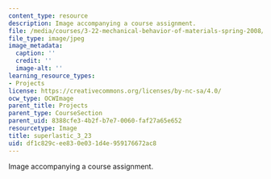 ```yaml
---
content_type: resource
description: Image accompanying a course assignment.
file: /media/courses/3-22-mechanical-behavior-of-materials-spring-2008/df1c829cee830e031d4e959176672ac8_superlastic_3_23.jpg
file_type: image/jpeg
image_metadata:
  caption: ''
  credit: ''
  image-alt: ''
learning_resource_types:
- Projects
license: https://creativecommons.org/licenses/by-nc-sa/4.0/
ocw_type: OCWImage
parent_title: Projects
parent_type: CourseSection
parent_uid: 8388cfe3-4b2f-b7e7-0060-faf27a65e652
resourcetype: Image
title: superlastic_3_23
uid: df1c829c-ee83-0e03-1d4e-959176672ac8
---
```

Image accompanying a course assignment.